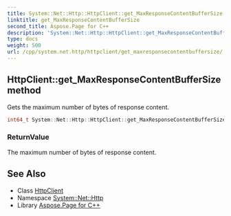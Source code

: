 ```yaml
---
title: System::Net::Http::HttpClient::get_MaxResponseContentBufferSize method
linktitle: get_MaxResponseContentBufferSize
second_title: Aspose.Page for C++
description: 'System::Net::Http::HttpClient::get_MaxResponseContentBufferSize method. Gets the maximum number of bytes of response content in C++.'
type: docs
weight: 500
url: /cpp/system.net.http/httpclient/get_maxresponsecontentbuffersize/
---
```

## HttpClient::get_MaxResponseContentBufferSize method


Gets the maximum number of bytes of response content.

```cpp
int64_t System::Net::Http::HttpClient::get_MaxResponseContentBufferSize()
```


### ReturnValue

The maximum number of bytes of response content.

## See Also

* Class [HttpClient](../)
* Namespace [System::Net::Http](../../)
* Library [Aspose.Page for C++](../../../)
